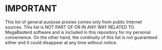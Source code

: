 # IMPORTANT

This list of general purpose proxies comes only from public Internet sources. This list is NOT PART OF OR IN ANY WAY RELATED TO MegaBasterd software and is included in this repository for my personal convenience. On the other hand, the continuity of this list is not guaranteed either and it could disappear at any time without notice.

